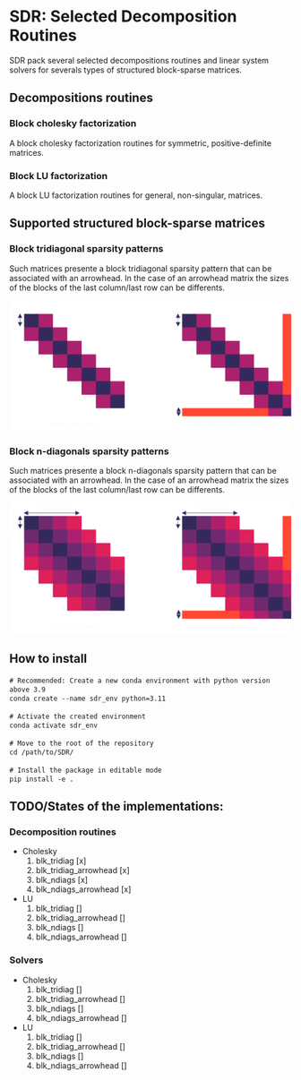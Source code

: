 # SDR: Selected Decomposition Routines
SDR pack several selected decompositions routines and linear system solvers for severals types of structured block-sparse matrices.

## Decompositions routines
### Block cholesky factorization
A block cholesky factorization routines for symmetric, positive-definite matrices.
### Block LU factorization
A block LU factorization routines for general, non-singular, matrices.

## Supported structured block-sparse matrices
### Block tridiagonal sparsity patterns

Such matrices presente a block tridiagonal sparsity pattern that can be associated with an arrowhead. In the case of an arrowhead matrix the sizes of the blocks of
the last column/last row can be differents.

![Block tridiagonal sparsity pattern](/doc/images/structured_sparsity_patterns/tridiag_white.png)

### Block n-diagonals sparsity patterns

Such matrices presente a block n-diagonals sparsity pattern that can be associated with an arrowhead. In the case of an arrowhead matrix the sizes of the blocks of
the last column/last row can be differents.

![Block tridiagonal sparsity pattern](/doc/images/structured_sparsity_patterns/ndiags_white.png)

## How to install
    # Recommended: Create a new conda environment with python version above 3.9
    conda create --name sdr_env python=3.11

    # Activate the created environment
    conda activate sdr_env

    # Move to the root of the repository
    cd /path/to/SDR/

    # Install the package in editable mode
    pip install -e .

## TODO/States of the implementations:
### Decomposition routines
- Cholesky
   1. blk_tridiag [x]
   2. blk_tridiag_arrowhead [x]
   3. blk_ndiags [x]
   4. blk_ndiags_arrowhead [x]
- LU
   1. blk_tridiag []
   1. blk_tridiag_arrowhead []
   2. blk_ndiags []
   3. blk_ndiags_arrowhead []
### Solvers
- Cholesky
   1. blk_tridiag []
   2. blk_tridiag_arrowhead []
   3. blk_ndiags []
   4. blk_ndiags_arrowhead []
- LU
   1. blk_tridiag []
   1. blk_tridiag_arrowhead []
   2. blk_ndiags []
   3. blk_ndiags_arrowhead []



